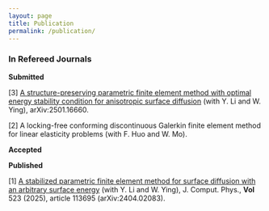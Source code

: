 ```yaml
---
layout: page
title: Publication
permalink: /publication/
---
```

### In Refereed Journals<br>

**Submitted**

[3] [A structure-preserving parametric finite element method with optimal energy stability condition for anisotropic surface diffusion](https://arxiv.org/pdf/2501.16660) (with Y. Li and W. Ying), arXiv:2501.16660.

[2] A locking-free conforming discontinuous Galerkin finite element method for linear elasticity problems (with F. Huo and W. Mo).

**Accepted**

**Published**

[1] [A stabilized parametric finite element method for surface diffusion with an arbitrary surface energy](https://doi.org/10.1016/j.jcp.2024.113605) (with Y. Li and W. Ying), J. Comput. Phys., **Vol** 523 (2025), article 113695 (arXiv:2404.02083).

